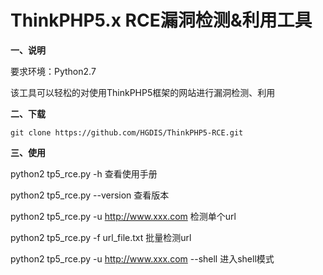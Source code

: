 # ThinkPHP5.x RCE漏洞检测&利用工具
**一、说明**


要求环境：Python2.7

该工具可以轻松的对使用ThinkPHP5框架的网站进行漏洞检测、利用

**二、下载**
```
git clone https://github.com/HGDIS/ThinkPHP5-RCE.git
```

**三、使用**

python2 tp5_rce.py -h                         查看使用手册

python2 tp5_rce.py --version                     查看版本

python2 tp5_rce.py -u http://www.xxx.com          检测单个url

python2 tp5_rce.py -f url_file.txt                    批量检测url

python2 tp5_rce.py -u http://www.xxx.com --shell     进入shell模式
